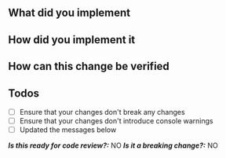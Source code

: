 <!-- markdownlint-disable MD041 -->

## What did you implement

<!--
Briefly describe the feature if no issue exists for this PR
-->

## How did you implement it

<!--
If this is a nontrivial change please briefly describe your implementation so its easy for us to understand and review your code.
-->

## How can this change be verified

<!--
Add any applicable config, commands, screenshots or other resources
to make it easy for us to verify this works. The easier you make it for us
to review a PR, the faster we can review and merge it.

Examples:
* Screenshots - Showing the difference between your output and the master
* Example usage of an API
* Example outputs
* Other - Anything else that comes to mind to help us evaluate
-->

## Todos

<!--
- [x] Example of ticked-off todo
-->

- [ ] Ensure that your changes don't break any changes
- [ ] Ensure that your changes don't introduce console warnings
- [ ] Updated the messages below

**_Is this ready for code review?:_** NO
**_Is it a breaking change?:_** NO
